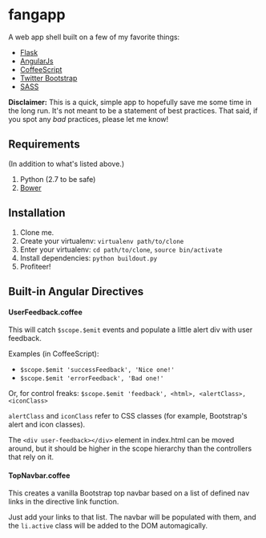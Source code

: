 # fangapp

A web app shell built on a few of my favorite things:

* [Flask](http://flask.pocoo.org/)
* [AngularJs](http://angularjs.org/)
* [CoffeeScript](http://coffeescript.org/)
* [Twitter Bootstrap](http://twitter.github.io/bootstrap/)
* [SASS](http://sass-lang.com/)

**Disclaimer:** This is a quick, simple app to hopefully save me some time in the long run. It's not meant to be a statement of best practices. That said, if you spot any _bad_ practices, please let me know!

## Requirements

(In addition to what's listed above.)

1. Python (2.7 to be safe)
3. [Bower](https://github.com/bower/bower)

## Installation

1. Clone me.
2. Create your virtualenv: `virtualenv path/to/clone`
3. Enter your virtualenv: `cd path/to/clone`, `source bin/activate`
4. Install dependencies: `python buildout.py`
5. Profiteer!

## Built-in Angular Directives

#### UserFeedback.coffee

This will catch `$scope.$emit` events and populate a little alert div with user feedback.

Examples (in CoffeeScript):

* `$scope.$emit 'successFeedback', 'Nice one!'`
* `$scope.$emit 'errorFeedback', 'Bad one!'`

Or, for control freaks: `$scope.$emit 'feedback', <html>, <alertClass>, <iconClass>`

`alertClass` and `iconClass` refer to CSS classes (for example, Bootstrap's alert and icon classes).

The `<div user-feedback></div>` element in index.html can be moved around, but it should be higher in the scope hierarchy than the controllers that rely on it.

#### TopNavbar.coffee

This creates a vanilla Bootstrap top navbar based on a list of defined nav links in the directive link function. 

Just add your links to that list. The navbar will be populated with them, and the `li.active` class will be added to the DOM automagically.
